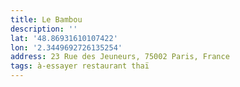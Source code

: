 ```yaml
---
title: Le Bambou
description: ''
lat: '48.86931610107422'
lon: '2.3449692726135254'
address: 23 Rue des Jeuneurs, 75002 Paris, France
tags: à-essayer restaurant thaï
---
```


